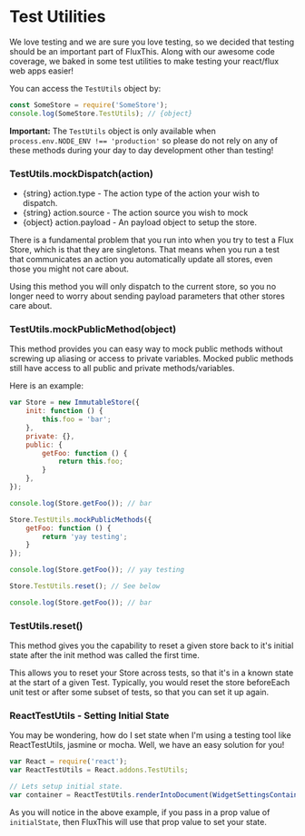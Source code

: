 # Test Utilities

We love testing and we are sure you love testing, so we
decided that testing should be an important part of FluxThis.
Along with our awesome code coverage, we baked in some test utilities
to make testing your react/flux web apps easier!

You can access the `TestUtils` object by:

```javascript
const SomeStore = require('SomeStore');
console.log(SomeStore.TestUtils); // {object}
```

**Important:**
The `TestUtils` object is only available when
`process.env.NODE_ENV !== 'production'` so please do not rely on any
of these methods during your day to day development
other than testing!

### TestUtils.mockDispatch(action)

* {string} action.type - The action type of the action your wish to dispatch.
* {string} action.source - The action source you wish to mock
* {object} action.payload - An payload object to setup the store.

There is a fundamental problem that you run into when you try to
test a Flux Store, which is that they are singletons. That means
when you run a test that communicates an action you automatically
update all stores, even those you might not care about.

Using this method you will only dispatch to the current store, so
you no longer need to worry about sending payload parameters that
other stores care about.

### TestUtils.mockPublicMethod(object)

This method provides you can easy way to mock public methods without screwing
up aliasing or access to private variables. Mocked public methods still
have access to all public and private methods/variables.

Here is an example:

```javascript
var Store = new ImmutableStore({
    init: function () {
        this.foo = 'bar';
    },
    private: {},
    public: {
        getFoo: function () {
            return this.foo;
        }
    },
});

console.log(Store.getFoo()); // bar

Store.TestUtils.mockPublicMethods({
    getFoo: function () {
        return 'yay testing';
    }
});

console.log(Store.getFoo()); // yay testing

Store.TestUtils.reset(); // See below

console.log(Store.getFoo()); // bar
```

### TestUtils.reset()

This method gives you the capability to reset a given store back to
it's initial state after the init method was called the first time.

This allows you to reset your Store across tests, so that it's in
a known state at the start of a given Test. Typically, you would
reset the store beforeEach unit test or after some subset of tests,
so that you can set it up again.


### ReactTestUtils - Setting Initial State

You may be wondering, how do I set state when I'm using a testing tool
like ReactTestUtils, jasmine or mocha. Well, we have an easy solution for you!

```js
var React = require('react');
var ReactTestUtils = React.addons.TestUtils;

// Lets setup initial state.
var container = ReactTestUtils.renderIntoDocument(WidgetSettingsContainer({initialState: object}));
```

As you will notice in the above example, if you pass in a prop value of
`initialState`, then FluxThis will use that prop value to set your state. 
